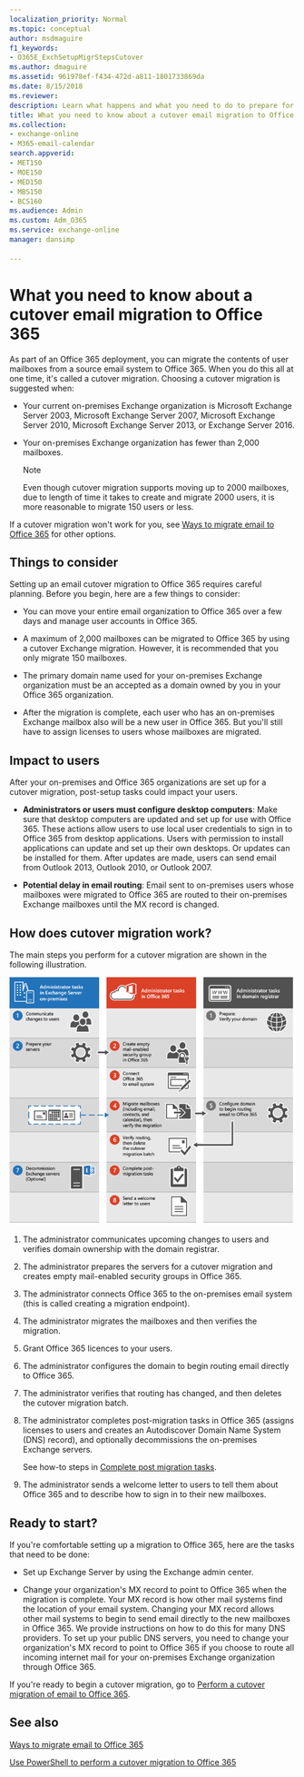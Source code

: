 ```yaml
---
localization_priority: Normal
ms.topic: conceptual
author: msdmaguire
f1_keywords:
- O365E_ExchSetupMigrStepsCutover
ms.author: dmaguire
ms.assetid: 961978ef-f434-472d-a811-1801733869da
ms.date: 8/15/2018
ms.reviewer: 
description: Learn what happens and what you need to do to prepare for a cutover migration to Office 365.
title: What you need to know about a cutover email migration to Office 365
ms.collection: 
- exchange-online
- M365-email-calendar
search.appverid:
- MET150
- MOE150
- MED150
- MBS150
- BCS160
ms.audience: Admin
ms.custom: Adm_O365
ms.service: exchange-online
manager: dansimp

---
```


# What you need to know about a cutover email migration to Office 365

As part of an Office 365 deployment, you can migrate the contents of user mailboxes from a source email system to Office 365. When you do this all at one time, it's called a cutover migration. Choosing a cutover migration is suggested when:

- Your current on-premises Exchange organization is Microsoft Exchange Server 2003, Microsoft Exchange Server 2007, Microsoft Exchange Server 2010, Microsoft Exchange Server 2013, or Exchange Server 2016.

- Your on-premises Exchange organization has fewer than 2,000 mailboxes.

    > [!NOTE]
    > Even though cutover migration supports moving up to 2000 mailboxes, due to length of time it takes to create and migrate 2000 users, it is more reasonable to migrate 150 users or less.

If a cutover migration won't work for you, see [Ways to migrate email to Office 365](mailbox-migration.md) for other options.

## Things to consider
<a name="THingstoconsider"> </a>

Setting up an email cutover migration to Office 365 requires careful planning. Before you begin, here are a few things to consider:

- You can move your entire email organization to Office 365 over a few days and manage user accounts in Office 365.

-  A maximum of 2,000 mailboxes can be migrated to Office 365 by using a cutover Exchange migration. However, it is recommended that you only migrate 150 mailboxes.

- The primary domain name used for your on-premises Exchange organization must be an accepted as a domain owned by you in your Office 365 organization.

-  After the migration is complete, each user who has an on-premises Exchange mailbox also will be a new user in Office 365. But you'll still have to assign licenses to users whose mailboxes are migrated.

## Impact to users
<a name="Impacttousers"> </a>

After your on-premises and Office 365 organizations are set up for a cutover migration, post-setup tasks could impact your users.

- **Administrators or users must configure desktop computers**: Make sure that desktop computers are updated and set up for use with Office 365. These actions allow users to use local user credentials to sign in to Office 365 from desktop applications. Users with permission to install applications can update and set up their own desktops. Or updates can be installed for them. After updates are made, users can send email from Outlook 2013, Outlook 2010, or Outlook 2007.

- **Potential delay in email routing**: Email sent to on-premises users whose mailboxes were migrated to Office 365 are routed to their on-premises Exchange mailboxes until the MX record is changed.

## How does cutover migration work?
<a name="howdoesitwork"> </a>

The main steps you perform for a cutover migration are shown in the following illustration.

![Process for performing a cutover email migration to Office 365](media/a607954b-1ab6-40e6-becc-d61ad5a35d69.png)

1. The administrator communicates upcoming changes to users and verifies domain ownership with the domain registrar.

2. The administrator prepares the servers for a cutover migration and creates empty mail-enabled security groups in Office 365.

3. The administrator connects Office 365 to the on-premises email system (this is called creating a migration endpoint).

4. The administrator migrates the mailboxes and then verifies the migration.

5. Grant Office 365 licences to your users.

6. The administrator configures the domain to begin routing email directly to Office 365.

7. The administrator verifies that routing has changed, and then deletes the cutover migration batch.

8. The administrator completes post-migration tasks in Office 365 (assigns licenses to users and creates an Autodiscover Domain Name System (DNS) record), and optionally decommissions the on-premises Exchange servers.

    See how-to steps in [Complete post migration tasks](cutover-migration-to-office-365.md#PostMigration).

9. The administrator sends a welcome letter to users to tell them about Office 365 and to describe how to sign in to their new mailboxes.

## Ready to start?
<a name="ReadyTOStart"> </a>

If you're comfortable setting up a migration to Office 365, here are the tasks that need to be done:

-  Set up Exchange Server by using the Exchange admin center.

- Change your organization's MX record to point to Office 365 when the migration is complete. Your MX record is how other mail systems find the location of your email system. Changing your MX record allows other mail systems to begin to send email directly to the new mailboxes in Office 365. We provide instructions on how to do this for many DNS providers. To set up your public DNS servers, you need to change your organization's MX record to point to Office 365 if you choose to route all incoming internet mail for your on-premises Exchange organization through Office 365.

If you're ready to begin a cutover migration, go to [Perform a cutover migration of email to Office 365](cutover-migration-to-office-365.md).

## See also
<a name="ReadyTOStart"> </a>

[Ways to migrate email to Office 365](mailbox-migration.md)

[Use PowerShell to perform a cutover migration to Office 365](https://go.microsoft.com/fwlink/p/?LinkId=615253)


